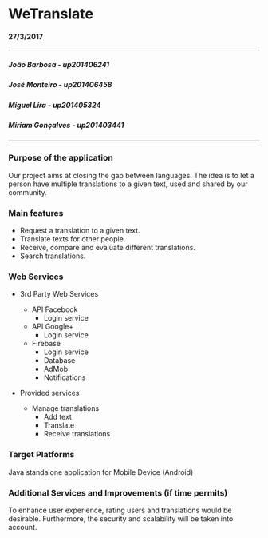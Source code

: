# WeTranslate
#### 27/3/2017

---

##### João Barbosa  - up201406241
##### José Monteiro - up201406458
##### Miguel Lira   - up201405324
##### Miriam Gonçalves - up201403441

---

### Purpose of the application
Our project aims at closing the gap between languages. The idea is to let a person have multiple translations to a given text, used and shared by our community.

### Main features
* Request a translation to a given text.
* Translate texts for other people.
* Receive, compare and evaluate different translations.
* Search translations.

### Web Services
* 3rd Party Web Services
	- API Facebook
		* Login service
	- API Google+
		* Login service
	- Firebase
		* Login service
		* Database
		* AdMob
		* Notifications
	
* Provided services
	- Manage translations
		* Add text
		* Translate
		* Receive translations

### Target Platforms
Java standalone application for Mobile Device (Android)

### Additional Services and Improvements (if time permits)
To enhance user experience, rating users and translations would be desirable.  Furthermore, the security and scalability  will be taken into account.